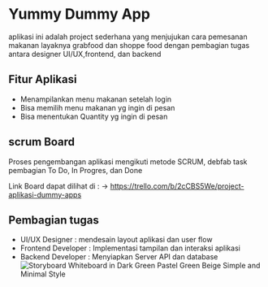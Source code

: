 
# Yummy Dummy App

aplikasi ini adalah project sederhana yang menjujukan cara pemesanan makanan layaknya grabfood dan shoppe food dengan pembagian tugas antara designer UI/UX,frontend, dan backend

## Fitur Aplikasi
- Menampilankan menu makanan setelah login
- Bisa memilih menu makanan yg ingin di pesan 
- Bisa menentukan Quantity yg ingin di pesan
## scrum Board
Proses pengembangan aplikasi mengikuti metode SCRUM, debfab task pembagian To Do, In Progres, dan Done

Link Board dapat dilihat di : -> https://trello.com/b/2cCBS5We/project-aplikasi-dummy-apps
## Pembagian tugas
- UI/UX Designer : mendesain layout aplikasi dan user flow
- Frontend Developer : Implementasi tampilan dan interaksi aplikasi
- Backend Developer : Menyiapkan Server API dan database
![Storyboard Whiteboard in Dark Green Pastel Green Beige Simple and Minimal Style](https://github.com/user-attachments/assets/9e274fa8-9115-4be3-950e-8275465c2de3)
